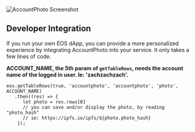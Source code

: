 ![AccountPhoto Screenshot](https://raw.githubusercontent.com/zachalam/AccountPhoto/master/frontend/public/ap-screen.png)

## Developer Integration
If you run your own EOS dApp, you can provide a more personalized experience by integrating AccountPhoto into your service. It only takes a few lines of code.

**ACCOUNT_NAME, the 5th param of `getTableRows`, needs the account name of the logged in user. Ie: 'zachzachzach'.**

```
eos.getTableRows(true, 'accountphoto', 'accountphoto', 'photo', ACCOUNT_NAME)
   .then((res) => {
      let photo = res.rows[0]
      // you can save and/or display the photo, by reading "photo_hash"
      // ie: https://ipfs.io/ipfs/${photo.photo_hash}
    });
```